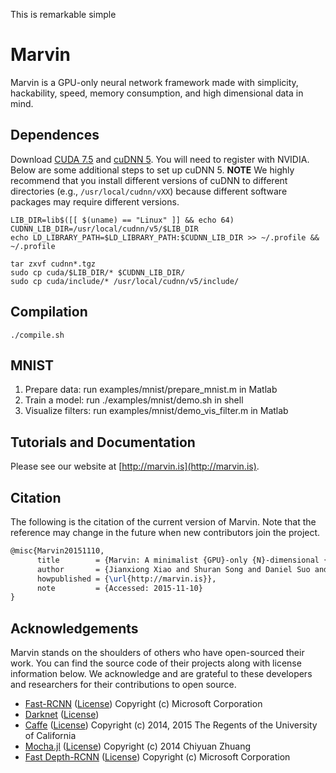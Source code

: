 This is remarkable simple
# Marvin

Marvin is a GPU-only neural network framework made with simplicity, hackability, speed, memory consumption, and high dimensional data in mind.

## Dependences

Download [CUDA 7.5](https://developer.nvidia.com/cuda-downloads) and [cuDNN 5](https://developer.nvidia.com/cudnn). You will need to register with NVIDIA. Below are some additional steps to set up cuDNN 5. **NOTE** We highly recommend that you install different versions of cuDNN to different directories (e.g., ```/usr/local/cudnn/vXX```) because different software packages may require different versions.

```shell
LIB_DIR=lib$([[ $(uname) == "Linux" ]] && echo 64)
CUDNN_LIB_DIR=/usr/local/cudnn/v5/$LIB_DIR
echo LD_LIBRARY_PATH=$LD_LIBRARY_PATH:$CUDNN_LIB_DIR >> ~/.profile && ~/.profile

tar zxvf cudnn*.tgz
sudo cp cuda/$LIB_DIR/* $CUDNN_LIB_DIR/
sudo cp cuda/include/* /usr/local/cudnn/v5/include/
```

## Compilation

```shell
./compile.sh
```

## MNIST

1. Prepare data: run examples/mnist/prepare_mnist.m in Matlab
2. Train a model: run ./examples/mnist/demo.sh in shell
3. Visualize filters: run examples/mnist/demo_vis_filter.m in Matlab

## Tutorials and Documentation
Please see our website at [http://marvin.is](http://marvin.is).

## Citation
The following is the citation of the current version of Marvin. Note that the reference may change in the future when new contributors join the project.

```latex
@misc{Marvin20151110,
      title        = {Marvin: A minimalist {GPU}-only {N}-dimensional {ConvNet} framework},
      author       = {Jianxiong Xiao and Shuran Song and Daniel Suo and Fisher Yu},
      howpublished = {\url{http://marvin.is}},
      note         = {Accessed: 2015-11-10}
}
```

## Acknowledgements
Marvin stands on the shoulders of others who have open-sourced their work. You can find the source code of their projects along with license information below. We acknowledge and are grateful to these developers and researchers for their contributions to open source.

- [Fast-RCNN](https://github.com/rbgirshick/fast-rcnn) ([License](https://github.com/rbgirshick/fast-rcnn/blob/master/LICENSE)) Copyright (c) Microsoft Corporation
- [Darknet](https://github.com/pjreddie/darknet) ([License](https://github.com/pjreddie/darknet/blob/master/LICENSE))
- [Caffe](https://github.com/BVLC/caffe/) ([License](https://github.com/BVLC/caffe/blob/master/LICENSE)) Copyright (c) 2014, 2015 The Regents of the University of California
- [Mocha.jl](https://github.com/pluskid/Mocha.jl) ([License](https://github.com/pluskid/Mocha.jl/blob/master/LICENSE.md)) Copyright (c) 2014 Chiyuan Zhuang
- [Fast Depth-RCNN](https://github.com/s-gupta/fast-rcnn/tree/distillation) ([License](https://github.com/s-gupta/fast-rcnn/blob/distillation/LICENSE_fast_rcnn)) Copyright (c) Microsoft Corporation

